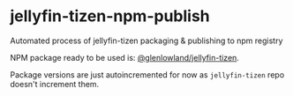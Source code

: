 # jellyfin-tizen-npm-publish
Automated process of jellyfin-tizen packaging &amp; publishing to npm registry

NPM package ready to be used is: [@glenlowland/jellyfin-tizen](https://www.npmjs.com/package/@glenlowland/jellyfin-tizen).

Package versions are just autoincremented for now as `jellyfin-tizen` repo doesn't increment them.
